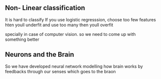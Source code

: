 ## Non- Linear classification

It is hard to classify 
If you use logistic regresssion,
choose too few features hten youll underfit
and use too many then youll overfit

specially in case of computer vision. so we need to come up with something better

## Neurons and the Brain

So we have developed neural network modelling how brain works by feedbacks through our senses which goes to the braon